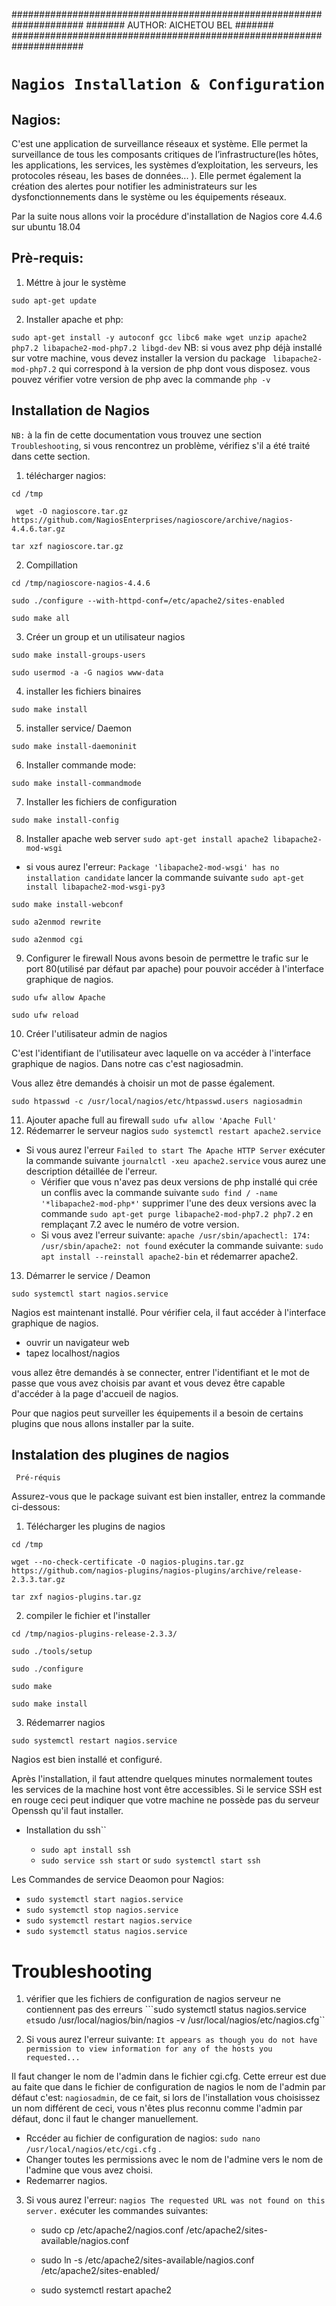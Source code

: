 #####################################################################
#######                AUTHOR: AICHETOU BEL                   #######                       
#####################################################################

# ``Nagios Installation & Configuration``


## Nagios: 


C'est une application de surveillance réseaux et système. Elle permet la surveillance de tous les composants critiques de l’infrastructure(les hôtes, les applications, les services, les systèmes d’exploitation, les serveurs, les protocoles réseau, les bases de données... ). Elle permet également la création des alertes pour notifier les administrateurs sur les dysfonctionnements dans le système ou les équipements réseaux.


Par la suite nous allons voir la procédure d'installation de Nagios core 4.4.6 sur ubuntu 18.04
 
## Prè-requis:

1. Méttre à jour le système

``sudo apt-get update``

2. Installer apache et php:

``sudo apt-get install -y autoconf gcc libc6 make wget unzip apache2 php7.2 libapache2-mod-php7.2 libgd-dev``
NB: si vous avez php déjà installé sur votre machine, vous devez installer la version du package  `` libapache2-mod-php7.2`` qui correspond à la version de php dont vous disposez.
vous pouvez vérifier votre version de php avec la commande ``php -v ``

## Installation de Nagios

``NB:`` à la fin de cette documentation vous trouvez une section ``Troubleshooting``, si vous rencontrez un problème, vérifiez s'il a été traité dans cette section. 
 

1. télécharger nagios:

``cd /tmp``

`` wget -O nagioscore.tar.gz https://github.com/NagiosEnterprises/nagioscore/archive/nagios-4.4.6.tar.gz``

``tar xzf nagioscore.tar.gz``

2. Compillation

``cd /tmp/nagioscore-nagios-4.4.6``

``sudo ./configure --with-httpd-conf=/etc/apache2/sites-enabled``

``sudo make all``

3. Créer  un group et un utilisateur nagios 

``sudo make install-groups-users``

``sudo usermod -a -G nagios www-data``

4. installer les fichiers binaires

``sudo make install``

5. installer service/ Daemon 

``sudo make install-daemoninit``

6. Installer commande mode:

``sudo make install-commandmode``

7. Installer les fichiers de configuration 

``sudo make install-config``

8. Installer apache web server
``sudo apt-get install apache2 libapache2-mod-wsgi``

* si vous aurez l'erreur: ``Package 'libapache2-mod-wsgi' has no installation candidate`` lancer la commande suivante ``sudo apt-get install libapache2-mod-wsgi-py3`` 

``sudo make install-webconf``

``sudo a2enmod rewrite``

``sudo a2enmod cgi``

9. Configurer le firewall 
Nous avons besoin de permettre le trafic sur le port 80(utilisé par défaut par apache) pour pouvoir accéder à l'interface graphique de nagios.

``sudo ufw allow Apache``

``sudo ufw reload``

10. Créer l'utilisateur admin de nagios

C'est l'identifiant de l'utilisateur avec laquelle on va accéder à l'interface graphique de nagios. Dans notre cas c'est nagiosadmin.

Vous allez être demandés à choisir un mot de passe également.

``sudo htpasswd -c /usr/local/nagios/etc/htpasswd.users nagiosadmin``

11. Ajouter apache full au firewall `` sudo ufw allow 'Apache Full' ``
12. Rédemarrer le serveur nagios ``sudo systemctl restart apache2.service``

* Si vous aurez l'erreur ``Failed to start The Apache HTTP Server`` exécuter la commande suivante ``journalctl -xeu apache2.service`` vous  aurez une description détaillée de l'erreur. 
    * Vérifier que vous n'avez pas deux versions de php installé qui crée un conflis avec la commande suivante  ``sudo find / -name '*libapache2-mod-php*'``  supprimer l'une des deux versions avec la commande ``sudo apt-get purge libapache2-mod-php7.2 php7.2`` en remplaçant 7.2 avec le numéro de votre version.
    * Si  vous avez l'erreur suivante: ``apache /usr/sbin/apachectl: 174: /usr/sbin/apache2: not found`` exécuter la commande suivante: ``sudo apt install --reinstall apache2-bin`` et rédemarrer apache2.

13. Démarrer le service / Deamon 

``sudo systemctl start nagios.service``

Nagios est maintenant installé. Pour vérifier cela, il faut accéder à l'interface graphique de nagios.

*  ouvrir un navigateur web
*  tapez localhost/nagios

vous allez être demandés à se connecter, entrer l'identifiant et le mot de passe que vous avez choisis par avant et vous devez être capable d'accéder à la page d'accueil de nagios.

Pour que nagios peut surveiller les équipements il a besoin de certains plugins que nous allons installer par la suite.

## Instalation des plugines de nagios

`` Pré-réquis``

Assurez-vous que le package suivant est bien installer, entrez la commande ci-dessous:


1. Télécharger les plugins de nagios

``cd /tmp``

``wget --no-check-certificate -O nagios-plugins.tar.gz https://github.com/nagios-plugins/nagios-plugins/archive/release-2.3.3.tar.gz  ``

``tar zxf nagios-plugins.tar.gz``

2. compiler le fichier et l'installer


``cd /tmp/nagios-plugins-release-2.3.3/``

``sudo ./tools/setup``

``sudo ./configure``

``sudo make``

``sudo make install``

3. Rédemarrer nagios

``sudo systemctl restart nagios.service``

Nagios est bien installé et configuré.

Après l'installation, il faut attendre quelques minutes normalement toutes les services de la machine host vont être accessibles.
Si le service SSH est en rouge ceci peut indiquer que votre machine ne possède pas du serveur Openssh qu'il faut installer.

* Installation du ssh``

    * ``sudo apt install ssh``
    * ``sudo service ssh start`` or ``sudo systemctl start ssh``

Les Commandes de service Deaomon pour  Nagios:
* ``sudo systemctl start nagios.service``
* ``sudo systemctl stop nagios.service``
* ``sudo systemctl restart nagios.service``
* ``sudo systemctl status nagios.service``


# Troubleshooting
1. vérifier que les fichiers de configuration de nagios serveur ne contiennent pas des erreurs ```sudo systemctl status nagios.service``  et ``sudo /usr/local/nagios/bin/nagios -v /usr/local/nagios/etc/nagios.cfg``

2. Si vous aurez l'erreur suivante: ``It appears as though you do not have permission to view information for any of the hosts you requested...``

Il faut changer le nom de l'admin dans le fichier cgi.cfg. Cette erreur est due au faite que dans le fichier de configuration de nagios le nom de l'admin par défaut c'est: ``nagiosadmin``, de ce fait, si lors de l'installation vous choisissez un nom différent de ceci, vous n'êtes plus reconnu comme l'admin par défaut, donc il faut le changer manuellement.

* Rccéder au fichier de configuration de nagios: ``sudo nano /usr/local/nagios/etc/cgi.cfg`` .
* Changer toutes  les permissions avec le nom de l'admine vers le nom de l'admine  que vous avez choisi. 
* Redemarrer nagios.

3. Si vous aurez l'erreur: ``nagios The requested URL was not found on this server.`` exécuter les commandes suivantes:

    * sudo cp /etc/apache2/nagios.conf /etc/apache2/sites-available/nagios.conf

    * sudo ln -s /etc/apache2/sites-available/nagios.conf /etc/apache2/sites-enabled/

    * sudo systemctl restart apache2






